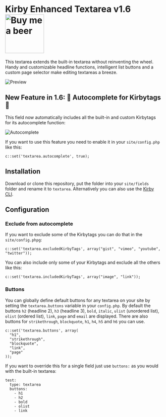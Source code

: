 # Kirby Enhanced Textarea v1.6 <a href="https://www.paypal.me/medienbaecker"><img width="125" src="https://cloud.githubusercontent.com/assets/7975568/26115669/fb7041b0-3a60-11e7-8480-d1d5c303717c.png" alt="Buy me a beer"></a>

This textarea extends the built-in textarea without reinventing the wheel. Handy and customizable headline functions, intelligent list buttons and a custom page selector make editing textareas a breeze.

![Preview](https://cloud.githubusercontent.com/assets/7975568/26114866/b3d1ee64-3a5e-11e7-8da6-0154f5e3399f.gif)

## New Feature in 1.6: :confetti_ball: Autocomplete for Kirbytags :confetti_ball:

This field now automatically includes all the built-in and custom Kirbytags for its autocomplete function:

![Autocomplete](https://user-images.githubusercontent.com/7975568/29191428-f6e952fc-7e1d-11e7-8606-d8b9ee9f4ffe.gif)

If you want to use this feature you need to enable it in your `site/config.php` like this:

```
c::set('textarea.autocomplete', true);
```

## Installation

Download or clone this repository, put the folder into your `site/fields` folder and rename it to `textarea`. Alternatively you can also use the [Kirby CLI](https://github.com/getkirby/cli).

## Configuration

### Exclude from autocomplete

If you want to exclude some of the Kirbytags you can do that in the `site/config.phpg`:

```
c::set('textarea.excludedKirbyTags', array("gist", "vimeo", "youtube", "twitter"));
```

You can also include only some of your Kirbytags and exclude all the others like this:

```
c::set('textarea.includedKirbyTags', array("image", "link"));
```

### Buttons

You can globally define default buttons for any textarea on your site by setting the `textarea.buttons` variable in your `config.php`. By default the buttons `h2` (headline 2), `h3` (headline 3), `bold`, `italic`, `ulist` (unordered list), `olist` (ordered list), `link`, `page` and `email` are displayed. There are also buttons for `strikethrough`, `blockquote`, `h1`, `h4`, `h5` and `h6` you can use.

```
c::set('textarea.buttons', array(
  "h1",
  "strikethrough",
  "blockquote",
  "link",
  "page"
));
```


If you want to override this for a single field just use `buttons:` as you would with the built-in textarea:

```
test:
  type: textarea
  buttons:
    - h1
    - h2
    - bold
    - olist
    - link
```

